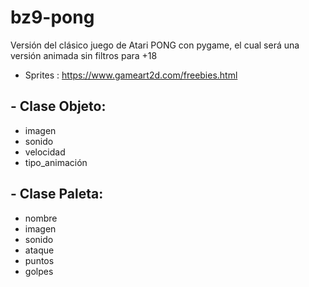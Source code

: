 # bz9-pong
Versión del clásico juego de Atari PONG con pygame, el cual será una versión animada sin filtros para +18

- Sprites : https://www.gameart2d.com/freebies.html

## - Clase Objeto:
  - imagen
  - sonido
  - velocidad
  - tipo_animación

## - Clase Paleta:
  - nombre
  - imagen
  - sonido
  - ataque
  - puntos
  - golpes    

